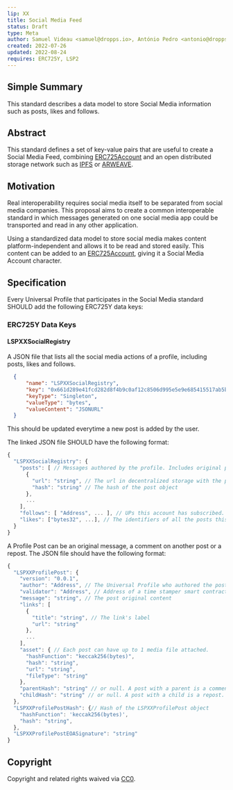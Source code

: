 ```yaml
---
lip: XX
title: Social Media Feed
status: Draft
type: Meta
author: Samuel Videau <samuel@dropps.io>, António Pedro <antonio@dropps.io>
created: 2022-07-26
updated: 2022-08-24
requires: ERC725Y, LSP2
---
```


## Simple Summary

This standard describes a data model to store Social Media information such as posts, likes and follows. 

## Abstract

This standard defines a set of key-value pairs that are useful to create a Social Media Feed, combining [ERC725Account](https://github.com/lukso-network/LIPs/blob/main/LSPs/LSP-0-ERC725Account.md) and an open distributed storage network such as [IPFS](https://ipfs.tech/) or [ARWEAVE](https://arweave.org).

## Motivation

Real interoperability requires social media itself to be separated from social media companies. This proposal aims to create a common interoperable standard in which messages generated on one social media app could be transported and read in any other application.

Using a standardized data model to store social media makes content platform-independent and allows it to be read and stored easily. This content can be added to an [ERC725Account](https://github.com/lukso-network/LIPs/blob/main/LSPs/LSP-0-ERC725Account.md), giving it a Social Media Account character.

## Specification

Every Universal Profile that participates in the Social Media standard SHOULD add the following ERC725Y data keys:

### ERC725Y Data Keys

#### LSPXXSocialRegistry

A JSON file that lists all the social media actions of a profile, including posts, likes and follows.

```json
  {
      "name": "LSPXXSocialRegistry",
      "key": "0x661d289e41fcd282d8f4b9c0af12c8506d995e5e9e685415517ab5bc8b908247",
      "keyType": "Singleton",
      "valueType": "bytes",
      "valueContent": "JSONURL"
  }
```

This should be updated everytime a new post is added by the user.

The linked JSON file SHOULD have the following format:

```js
{
  "LSPXXSocialRegistry": {
    "posts": [ // Messages authored by the profile. Includes original posts, comments and reposts.
      {
        "url": "string", // The url in decentralized storage with the post content and metadata
        "hash": "string" // The hash of the post object
      },
      ...
    ],
    "follows": [ "Address", ... ], // UPs this account has subscribed.  Will compose the account's feed.
    "likes": ["bytes32", ...], // The identifiers of all the posts this account has liked
  }
}
```

A Profile Post can be an original message, a comment on another post or a repost. The JSON file should have the following format:

```js
{
  "LSPXXProfilePost": {
    "version": "0.0.1",
    "author": "Address", // The Universal Profile who authored the post
    "validator": "Address", // Address of a time stamper smart contract which will certify the post date
    "message": "string", // The post original content
    "links": [
      {
        "title": "string", // The link's label
        "url": "string"
      },
      ...
    ],
    "asset": { // Each post can have up to 1 media file attached. 
      "hashFunction": "keccak256(bytes)",
      "hash": "string",
      "url": "string", 
      "fileType": "string"
    },
    "parentHash": "string" // or null. A post with a parent is a comment.
    "childHash": "string" // or null. A post with a child is a repost. 
  },
  "LSPXXProfilePostHash": {// Hash of the LSPXXProfilePost object
    "hashFunction": 'keccak256(bytes)',
    "hash": "string",
  }, 
  "LSPXXProfilePostEOASignature": "string"
}
```

## Copyright

Copyright and related rights waived via [CC0](https://creativecommons.org/publicdomain/zero/1.0/).
